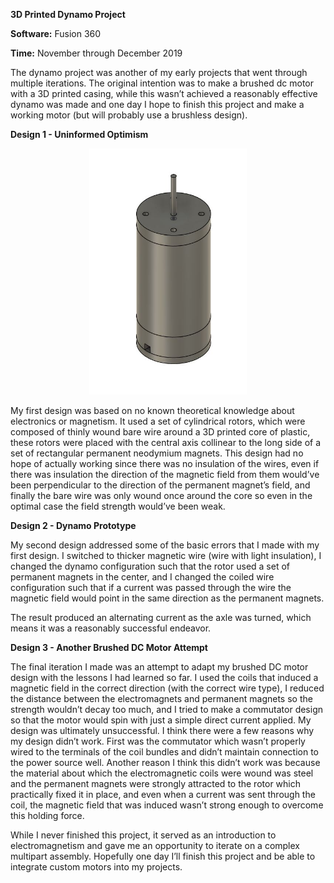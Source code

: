 **3D Printed Dynamo Project**

**Software:** Fusion 360

**Time:** November through December 2019

The dynamo project was another of my early projects that went through multiple iterations. The original intention was to make a brushed dc motor with a 3D printed casing, while this wasn’t achieved a reasonably effective dynamo was made and one day I hope to finish this project and make a working motor (but will probably use a brushless design). 

**Design 1 - Uninformed Optimism** 

 <p align="center">
   <img src="https://github.com/RohauerRobotics/project_timeline/blob/main/dynamo/CAD%20Design%201%20-%20Whole.JPG" align="centre" width="50%" height="50%">
 </p>

My first design was based on no known theoretical knowledge about electronics or magnetism. It used a set of cylindrical rotors, which were composed of thinly wound bare wire around a 3D printed core of plastic, these rotors were placed with the central axis collinear to the long side of a set of rectangular permanent neodymium magnets. This design had no hope of actually working since there was no insulation of the wires, even if there was insulation the direction of the magnetic field from them would’ve been perpendicular to the direction of the permanent magnet’s field, and finally the bare wire was only wound once around the core so even in the optimal case the field strength would’ve been weak.



**Design 2 - Dynamo Prototype**

My second design addressed some of the basic errors that I made with my first design. I switched to thicker magnetic wire (wire with light insulation), I changed the dynamo configuration such that the rotor used a set of permanent magnets in the center, and I changed the coiled wire configuration such that if a current was passed through the wire the magnetic field would point in the same direction as the permanent magnets. 


The result produced an alternating current as the axle was turned, which means it was a reasonably successful endeavor. 
 
**Design 3 - Another Brushed DC Motor Attempt**



The final iteration I made was an attempt to adapt my brushed DC motor design with the lessons I had learned so far. I used the coils that induced a magnetic field in the correct direction (with the correct wire type), I reduced the distance between the electromagnets and permanent magnets so the strength wouldn’t decay too much, and I tried to make a commutator design so that the motor would spin with just a simple direct current applied. My design was ultimately unsuccessful. I think there were a few reasons why my design didn’t work. First was the commutator which wasn’t properly wired to the terminals of the coil bundles and didn’t maintain connection to the power source well. Another reason I think this didn’t work was because the material about which the electromagnetic coils were wound was steel and the permanent magnets were strongly attracted to the rotor which practically fixed it in place, and even when a current was sent through the coil, the magnetic field that was induced wasn’t strong enough to overcome this holding force.


While I never finished this project, it served as an introduction to electromagnetism and gave me an opportunity to iterate on a complex multipart assembly. Hopefully one day I’ll finish this project and be able to integrate custom motors into my projects. 
